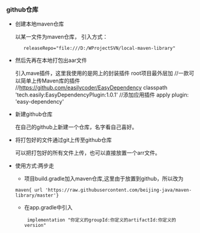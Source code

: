 ### github仓库
+ 创建本地maven仓库
  
  以某一文件为maven仓库，
  引入方式：

  ```
  	 releaseRepo="file:///D:/WProjectSVN/local-maven-library"
  ```

+ 然后先再在本地打包出aar文件
  
  引入mave插件，这里我使用的是网上的封装插件
  root项目最外层加
  //一款可以简单上传Maven库的插件
    //https://github.com/easilycoder/EasyDependency
    classpath 'tech.easily:EasyDependencyPlugin:1.0.1'
  //添加应用插件
  apply plugin: 'easy-dependency'

+ 新建github仓库
  
  在自己的github上新建一个仓库，名字看自己喜好。

+ 将打包好的文件通过git上传至github仓库
  
  可以把打包好的所有文件上传，也可以直接放置一个arr文件。

+ 使用方式:两步走

  + 项目build.gradle加入maven仓库,这里由于放置到github，所以改为
  ```
  maven{ url 'https://raw.githubusercontent.com/beijing-java/maven-library/master'}
  ```
  + 在app.gradle中引入

    ```
     implementation "你定义的groupId:你定义的artifactId:你定义的version"
    ```
